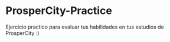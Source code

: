 # ProsperCity-Practice
Ejercicio practico para evaluar tus habilidades en tus estudios de ProsperCity :)
